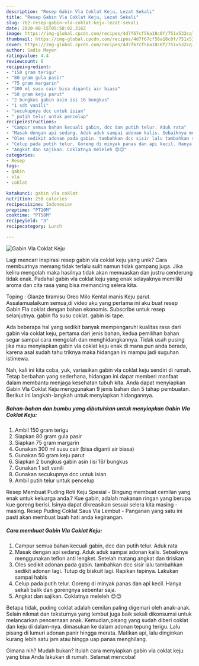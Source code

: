 ```yaml
---
description: "Resep Gabin Vla Coklat Keju, Lezat Sekali"
title: "Resep Gabin Vla Coklat Keju, Lezat Sekali"
slug: 762-resep-gabin-vla-coklat-keju-lezat-sekali
date: 2020-08-15T05:58:02.316Z
image: https://img-global.cpcdn.com/recipes/4d7f67cf56a18c0f/751x532cq70/gabin-vla-coklat-keju-foto-resep-utama.jpg
thumbnail: https://img-global.cpcdn.com/recipes/4d7f67cf56a18c0f/751x532cq70/gabin-vla-coklat-keju-foto-resep-utama.jpg
cover: https://img-global.cpcdn.com/recipes/4d7f67cf56a18c0f/751x532cq70/gabin-vla-coklat-keju-foto-resep-utama.jpg
author: Sadie Meyer
ratingvalue: 4.4
reviewcount: 6
recipeingredient:
- "150 gram terigu"
- "80 gram gula pasir"
- "75 gram margarin"
- "300 ml susu cair bisa diganti air biasa"
- "50 gram keju parut"
- "2 bungkus gabin asin isi 16 bungkus"
- "1 sdt vanili"
- "secukupnya dcc untuk isian"
- " putih telur untuk pencelup"
recipeinstructions:
- "Campur semua bahan kecuali gabin, dcc dan putih telur. Aduk rata"
- "Masak dengan api sedang. Aduk aduk sampai adonan kalis. Sebaiknya menggunakan teflon anti lengket. Setelah matang angkat dan tiriskan"
- "Oles sedikit adonan pada gabin. tambahkan dcc sisir lalu tambahkan sedikit adonan lagi. Tutup dg biskuit lagi. Rapikan tepinya. Lakukan sampai habis"
- "Celup pada putih telur. Goreng di minyak panas dan api kecil. Hanya sekali balik dan gorengnya sebentar saja."
- "Angkat dan sajikan. Coklatnya meleleh 😍😊"
categories:
- Resep
tags:
- gabin
- vla
- coklat

katakunci: gabin vla coklat 
nutrition: 250 calories
recipecuisine: Indonesian
preptime: "PT10M"
cooktime: "PT58M"
recipeyield: "3"
recipecategory: Lunch

---
```



![Gabin Vla Coklat Keju](https://img-global.cpcdn.com/recipes/4d7f67cf56a18c0f/751x532cq70/gabin-vla-coklat-keju-foto-resep-utama.jpg)

Lagi mencari inspirasi resep gabin vla coklat keju yang unik? Cara membuatnya memang tidak terlalu sulit namun tidak gampang juga. Jika keliru mengolah maka hasilnya tidak akan memuaskan dan justru cenderung tidak enak. Padahal gabin vla coklat keju yang enak selayaknya memiliki aroma dan cita rasa yang bisa memancing selera kita.

Toping : Glanze tiramisu Oreo Milo Kental manis Keju parut. Assalamualaikum semua,di video aku yang pertama ini aku buat resep Gabin Fla coklat dengan bahan ekonomis. Subscribe untuk resep selanjutnya. gabin fla susu coklat. gabin isi tape.

Ada beberapa hal yang sedikit banyak mempengaruhi kualitas rasa dari gabin vla coklat keju, pertama dari jenis bahan, kedua pemilihan bahan segar sampai cara mengolah dan menghidangkannya. Tidak usah pusing jika mau menyiapkan gabin vla coklat keju enak di mana pun anda berada, karena asal sudah tahu triknya maka hidangan ini mampu jadi suguhan istimewa.


Nah, kali ini kita coba, yuk, variasikan gabin vla coklat keju sendiri di rumah. Tetap berbahan yang sederhana, hidangan ini dapat memberi manfaat dalam membantu menjaga kesehatan tubuh kita. Anda dapat menyiapkan Gabin Vla Coklat Keju menggunakan 9 jenis bahan dan 5 tahap pembuatan. Berikut ini langkah-langkah untuk menyiapkan hidangannya.

<!--inarticleads1-->

##### Bahan-bahan dan bumbu yang dibutuhkan untuk menyiapkan Gabin Vla Coklat Keju:

1. Ambil 150 gram terigu
1. Siapkan 80 gram gula pasir
1. Siapkan 75 gram margarin
1. Gunakan 300 ml susu cair (bisa diganti air biasa)
1. Gunakan 50 gram keju parut
1. Siapkan 2 bungkus gabin asin (isi 16/ bungkus
1. Gunakan 1 sdt vanili
1. Gunakan secukupnya dcc untuk isian
1. Ambil  putih telur untuk pencelup


Resep Membuat Puding Roti Keju Spesial - Bingung membuat cemilan yang enak untuk keluarga anda.? Kue gabin, adalah makanan ringan yang berupa kue goreng berisi. Isinya dapat dikreasikan sesuai selera kita masing - masing. Resep Puding Coklat Saus Vla Lembut - Panganan yang satu ini pasti akan membuat buah hati anda kegirangan. 

<!--inarticleads2-->

##### Cara membuat Gabin Vla Coklat Keju:

1. Campur semua bahan kecuali gabin, dcc dan putih telur. Aduk rata
1. Masak dengan api sedang. Aduk aduk sampai adonan kalis. Sebaiknya menggunakan teflon anti lengket. Setelah matang angkat dan tiriskan
1. Oles sedikit adonan pada gabin. tambahkan dcc sisir lalu tambahkan sedikit adonan lagi. Tutup dg biskuit lagi. Rapikan tepinya. Lakukan sampai habis
1. Celup pada putih telur. Goreng di minyak panas dan api kecil. Hanya sekali balik dan gorengnya sebentar saja.
1. Angkat dan sajikan. Coklatnya meleleh 😍😊


Betapa tidak, puding coklat adalah cemilan paling digemari oleh anak-anak. Selain nikmat dan teksturnya yang lembut juga baik sekali dikonsumsi untuk melancarkan pencernaan anak. Kemudian,pisang yang sudah diberi coklat dan keju di dalam-nya. dimasukan ke dalam adonan tepung terigu. Lalu pisang di lumuri adonan panir hingga merata. Matikan api, lalu dinginkan kurang lebih satu jam atau hingga uap panas menghilang. 

Gimana nih? Mudah bukan? Itulah cara menyiapkan gabin vla coklat keju yang bisa Anda lakukan di rumah. Selamat mencoba!
